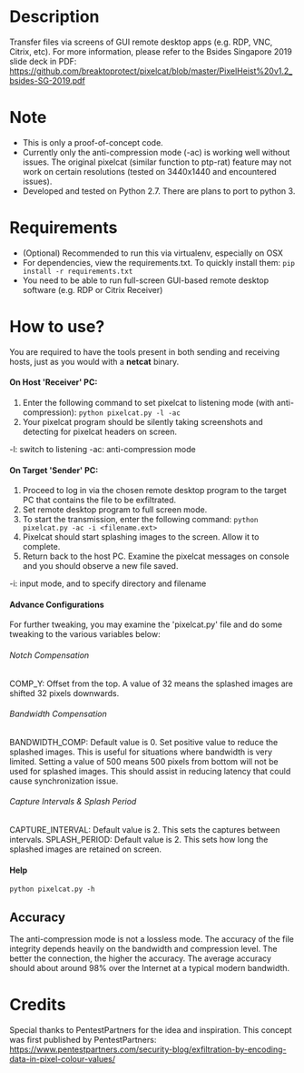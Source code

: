 # Description
Transfer files via screens of GUI remote desktop apps (e.g. RDP, VNC, Citrix, etc). For more information, please refer to the Bsides Singapore 2019 slide deck in PDF: https://github.com/breaktoprotect/pixelcat/blob/master/PixelHeist%20v1.2_bsides-SG-2019.pdf

# Note
- This is only a proof-of-concept code. 
- Currently only the anti-compression mode (-ac) is working well without issues. The original pixelcat (similar function to ptp-rat) feature may not work on certain resolutions (tested on 3440x1440 and encountered issues). 
- Developed and tested on Python 2.7. There are plans to port to python 3.

# Requirements
- (Optional) Recommended to run this via virtualenv, especially on OSX
- For dependencies, view the requirements.txt. To quickly install them:
`pip install -r requirements.txt`
- You need to be able to run full-screen GUI-based remote desktop software (e.g. RDP or Citrix Receiver)

# How to use?
You are required to have the tools present in both sending and receiving hosts, just as you would with a <b>netcat</b> binary. 
#### On Host 'Receiver' PC:
1. Enter the following command to set pixelcat to listening mode (with anti-compression):
`python pixelcat.py -l -ac`
2. Your pixelcat program should be silently taking screenshots and detecting for pixelcat headers on screen.

-l: switch to listening
-ac: anti-compression mode

#### On Target 'Sender' PC:
1. Proceed to log in via the chosen remote desktop program to the target PC that contains the file to be exfiltrated. 
2. Set remote desktop program to full screen mode.
3. To start the transmission, enter the following command:
`python pixelcat.py -ac -i <filename.ext>`
4. Pixelcat should start splashing images to the screen. Allow it to complete.
5. Return back to the host PC. Examine the pixelcat messages on console and you should observe a new file saved.

-i: input mode, and to specify directory and filename

#### Advance Configurations
For further tweaking, you may examine the 'pixelcat.py' file and do some tweaking to the various variables below:
###### Notch Compensation
COMP_Y: Offset from the top. A value of 32 means the splashed images are shifted 32 pixels downwards.
###### Bandwidth Compensation
BANDWIDTH_COMP: Default value is 0. Set positive value to reduce the splashed images. This is useful for situations where bandwidth is very limited. Setting a value of 500 means 500 pixels from bottom will not be used for splashed images. This should assist in reducing latency that could cause synchronization issue. 
###### Capture Intervals & Splash Period
CAPTURE_INTERVAL: Default value is 2. This sets the captures between intervals. 
SPLASH_PERIOD: Default value is 2. This sets how long the splashed images are retained on screen. 

#### Help
`python pixelcat.py -h`

## Accuracy
The anti-compression mode is not a lossless mode. The accuracy of the file integrity depends heavily on the bandwidth and compression level. The better the connection, the higher the accuracy. The average accuracy should about around 98% over the Internet at a typical modern bandwidth.

# Credits
Special thanks to PentestPartners for the idea and inspiration. This concept was first published by PentestPartners:
https://www.pentestpartners.com/security-blog/exfiltration-by-encoding-data-in-pixel-colour-values/
